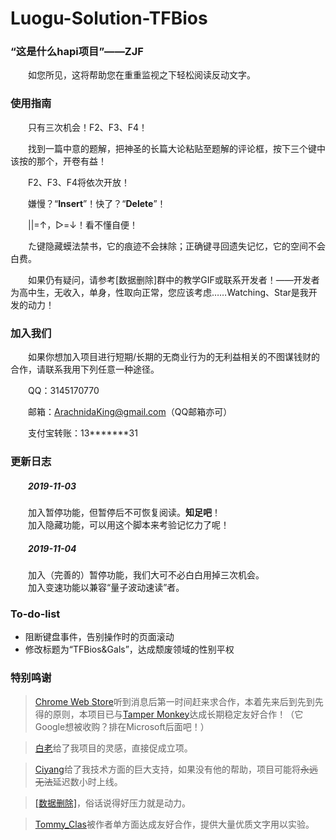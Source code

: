 # Luogu-Solution-TFBios

### “这是什么hapi项目”——ZJF

&emsp;&emsp;如您所见，这将帮助您在重重监视之下轻松阅读反动文字。


### 使用指南

&emsp;&emsp;只有三次机会！F2、F3、F4！

&emsp;&emsp;找到一篇中意的题解，把神圣的长篇大论粘贴至题解的评论框，按下三个键中该按的那个，开卷有益！

&emsp;&emsp;F2、F3、F4将依次开放！

&emsp;&emsp;嫌慢？“**Insert**”！快了？“**Delete**”！

&emsp;&emsp;||=↑，▷=↓！看不懂自便！

&emsp;&emsp;た键隐藏蟆法禁书，它的痕迹不会抹除；正确键寻回遗失记忆，它的空间不会白费。

&emsp;&emsp;如果仍有疑问，请参考[数据删除]群中的教学GIF或联系开发者！——开发者为高中生，无收入，单身，性取向正常，您应该考虑……Watching、Star是我开发的动力！


### 加入我们

&emsp;&emsp;如果你想加入项目进行短期/长期的无商业行为的无利益相关的不图谋钱财的合作，请联系我用下列任意一种途径。

&emsp;&emsp;QQ：3145170770

&emsp;&emsp;邮箱：ArachnidaKing@gmail.com（QQ邮箱亦可）

&emsp;&emsp;支付宝转账：13\*\*\*\*\*\*\*31


### 更新日志

##### &emsp;&emsp;2019-11-03
&emsp;&emsp;加入暂停功能，但暂停后不可恢复阅读。**知足吧**！<br>
&emsp;&emsp;加入隐藏功能，可以用这个脚本来考验记忆力了呢！<br>

##### &emsp;&emsp;2019-11-04
&emsp;&emsp;加入（完善的）暂停功能，我们大可不必白白用掉三次机会。<br>
&emsp;&emsp;加入变速功能以兼容“量子波动速读”者。<br>


### To-do-list

+ 阻断键盘事件，告别操作时的页面滚动
+ 修改标题为“TFBios&Gals”，达成颓废领域的性别平权


### 特别鸣谢

> [Chrome Web Store](https://chrome.google.com/webstore/)听到消息后第一时间赶来求合作，本着先来后到先到先得的原则，本项目已与[Tamper Monkey](https://chrome.google.com/webstore/detail/tampermonkey/dhdgffkkebhmkfjojejmpbldmpobfkfo)达成长期稳定友好合作！（它Google想被收购？排在Microsoft后面吧！）

> [白老](https://github.com/Bj2002)给了我项目的灵感，直接促成立项。

> [Ciyang](https://github.com/Xciyang)给了我技术方面的巨大支持，如果没有他的帮助，项目可能将~~永远无法~~延迟数小时上线。

> [[数据删除]](https://github.com/zidaojiaosili)，俗话说得好压力就是动力。

> [Tommy_Clas](https://www.luogu.org/blog/Tommyclas/)被作者单方面达成友好合作，提供大量优质文字用以实验。
